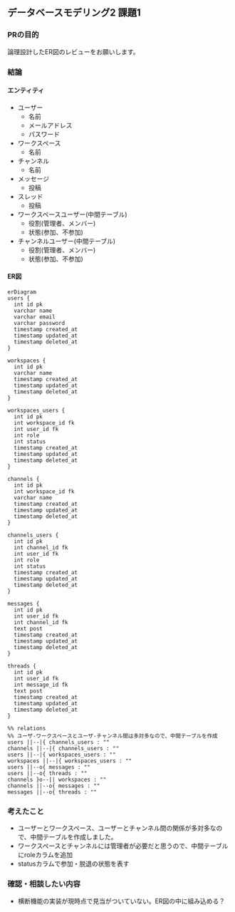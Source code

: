 ## データベースモデリング2 課題1

### PRの目的
論理設計したER図のレビューをお願いします。

### 結論
#### エンティティ
- ユーザー
  - 名前
  - メールアドレス
  - パスワード
- ワークスペース
  - 名前
- チャンネル
  - 名前
- メッセージ
  - 投稿
- スレッド
  - 投稿
- ワークスペースユーザー(中間テーブル)
  - 役割(管理者、メンバー)
  - 状態(参加、不参加)
- チャンネルユーザー(中間テーブル)
  - 役割(管理者、メンバー)
  - 状態(参加、不参加)

#### ER図
```mermaid
erDiagram
users {
  int id pk
  varchar name
  varchar email
  varchar password
  timestamp created_at
  timestamp updated_at
  timestamp deleted_at
}

workspaces {
  int id pk
  varchar name 
  timestamp created_at 
  timestamp updated_at
  timestamp deleted_at
}

workspaces_users {
  int id pk
  int workspace_id fk
  int user_id fk
  int role
  int status
  timestamp created_at
  timestamp updated_at
  timestamp deleted_at
}

channels {
  int id pk
  int workspace_id fk
  varchar name
  timestamp created_at
  timestamp updated_at
  timestamp deleted_at
}

channels_users {
  int id pk
  int channel_id fk
  int user_id fk
  int role
  int status
  timestamp created_at
  timestamp updated_at
  timestamp deleted_at
}

messages {
  int id pk
  int user_id fk
  int channel_id fk
  text post
  timestamp created_at
  timestamp updated_at
  timestamp deleted_at
}

threads {
  int id pk
  int user_id fk
  int message_id fk
  text post
  timestamp created_at
  timestamp updated_at
  timestamp deleted_at
}

%% relations
%% ユーザ-ワークスペースとユーザ-チャンネル間は多対多なので、中間テーブルを作成
users ||--|{ channels_users : ""
channels ||--|{ channels_users : ""
users ||--|{ workspaces_users : ""
workspaces ||--|{ workspaces_users : ""
users ||--o{ messages : ""
users ||--o{ threads : ""
channels }o--|| workspaces : ""
channels ||--o{ messages : ""
messages ||--o{ threads : ""
```

### 考えたこと
- ユーザーとワークスペース、ユーザーとチャンネル間の関係が多対多なので、中間テーブルを作成しました。
- ワークスペースとチャンネルには管理者が必要だと思うので、中間テーブルにroleカラムを追加
- statusカラムで参加・脱退の状態を表す

### 確認・相談したい内容
- 横断機能の実装が現時点で見当がついていない。ER図の中に組み込める？